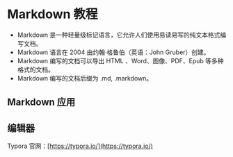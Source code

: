 # Markdown 教程

* Markdown 是一种轻量级标记语言，它允许人们使用易读易写的纯文本格式编写文档。
* Markdown 语言在 2004 由约翰·格鲁伯（英语：John Gruber）创建。
* Markdown 编写的文档可以导出 HTML 、Word、图像、PDF、Epub 等多种格式的文档。
* Markdown 编写的文档后缀为 .md, .markdown。

## Markdown 应用




## 编辑器
Typora 官网：[https://typora.io/](https://typora.io/)
